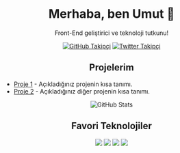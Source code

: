 <!-- Başlık -->
<h1 align="center">Merhaba, ben Umut 👋</h1>

<!-- Kısa tanıtım -->
<p align="center">Front-End geliştirici ve teknoloji tutkunu!</p>

<!-- Sosyal medya ikonları -->
<p align="center">
  <a href="https://github.com/kaichijs"><img src="https://img.shields.io/github/followers/kaichijs?style=social" alt="GitHub Takipçi"></a>
  <a href="https://twitter.com/kullaniciadi"><img src="https://img.shields.io/twitter/follow/kullaniciadi?style=social" alt="Twitter Takipçi"></a>
</p>

<!-- Projeler -->
<h2 align="center">Projelerim</h2>
<ul>
  <li><a href="https://github.com/kaichijs/proje1">Proje 1</a> - Açıkladığınız projenin kısa tanımı.</li>
  <li><a href="https://github.com/kaichijs/proje2">Proje 2</a> - Açıkladığınız diğer projenin kısa tanımı.</li>
</ul>

<!-- GitHub istatistikleri -->
<p align="center">
  <img src="https://github-readme-stats.vercel.app/api?username=kaichijs&show_icons=true&theme=radical" alt="GitHub Stats">
</p>

<!-- Favori Teknolojiler -->
<h2 align="center">Favori Teknolojiler</h2>
<p align="center">
  <img src="https://img.shields.io/badge/-HTML5-E34F26?style=flat-square&logo=html5&logoColor=white">
  <img src="https://img.shields.io/badge/-CSS3-1572B6?style=flat-square&logo=css3">
  <img src="https://img.shields.io/badge/-JavaScript-F7DF1E?style=flat-square&logo=javascript&logoColor=black">
  <img src="https://img.shields.io/badge/-Python-3776AB?style=flat-square&logo=python&logoColor=white">
</p>
